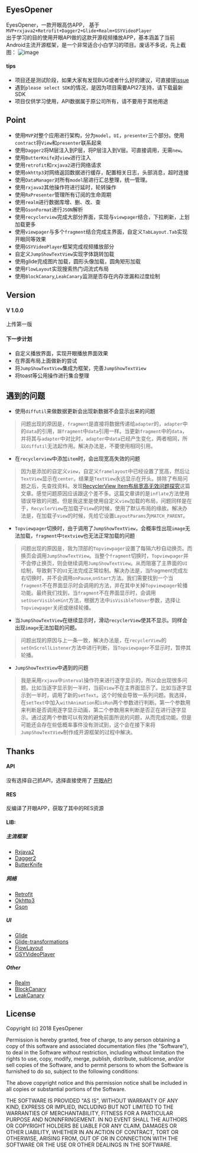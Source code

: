  EyesOpener
 -----
 EyesOpener，一款开眼高仿APP，
 基于 `MVP+rxjava2+Retrofit+Dagger2+Glide+Realm+GSYVideoPlayer`    
 出于学习的目的使用开眼API做的这款开源视频播放APP，基本涵盖了当前Android主流开源框架，是一个非常适合小白学习的项目。废话不多说，先上截图：
 ![image](https://github.com/zhijianhuang/picture/blob/master/daily.jpg)
 
 
 #### tips
 * 项目还是测试阶段，如果大家有发现BUG或者什么好的建议，可直接提[issue](https://github.com/zhijianhuang/EyesOpener/issues)
 * 遇到`please select SDK`的情况，是因为项目需要API27支持，请下载最新SDK
 * 项目仅供学习使用，API数据属于原公司所有，请不要用于其他用途
 
 Point
 -----
 * 使用`MVP`对整个应用进行架构，分为`model`，`UI`，`presenter`三个部分。使用`contract`将`View`和`presenter`联系起来
 * 使用`Dagger2`将M层注入到P层，将P层注入到V层。可直接调用，无需`new`。
 * 使用`ButterKnife`对`view`进行注入
 * 使用`retrofit`和`rxjava2`进行网络请求
 * 使用`okhttp3`对网络返回数据进行缓存，配置相关日志，头部消息，超时连接
 * 使用`DataManager`对所有`model`层进行汇总整理，统一管理。
 * 使用`rxjava2`其他操作符进行延时，轮转操作  
 * 使用`RxPresenter`管理所有订阅的生命周期
 * 使用`realm`进行数据库增、删、改、查
 * 使用`GsonFormat`进行`JSON`解析
 * 使用`recyclerview`完成大部分界面，实现与`viewpager`结合，下拉刷新，上划加载更多
 * 使用`viewpager`与多个`fragment`结合完成主界面，自定义`TabLayout.Tab`实现开眼同等效果
 * 使用`GSYVideoPlayer`框架完成视频播放部分
 * 自定义`JumpShowTextView`实现字体跳转加载
 * 使用glide完成图片加载，圆形头像加载，圆角矩形加载
 * 使用`FlowLayout`实现搜索热门词流式布局
 * 使用`BlockCanary`,`LeakCanary`监测是否存在内存泄漏和过度绘制
 

Version
----
#### V 1.0.0
上传第一版

#### 下一步计划
 * 自定义播放界面，实现开眼播放界面效果
 * 在界面布局上面做新的尝试
 * 将`JumpShowTextView`集成为框架，完善`JumpShowTextView`
 * 将toast等公用操作进行集合整理
 
遇到的问题
----
 * 使用`diffutil`来做数据更新会出现新数据不会显示出来的问题
>   问题出现的原因是，`fragment`是直接将数据传递给`adapter`的，`adapter`中的`data`的引用，`跟fragment`中`data`引用一样。当更新`fragment`中的`data`，并将其与`adapter`中对比时，`adapter`中`data`已经产生变化，两者相同，所以`diffutil`无法起作用。解决办法是，不要使用相同引用。

 * 在`recyclerview`中添加`item`时，会出现宽高失效的问题
>  因为是添加的自定义`view`，自定义`framelayout`中已经设置了宽高，然后让`TextView`显示在`center`。结果是`TextView`永远显示在开头。排除了布局问题之后，先查找资料。发现[RecyclerView Item布局宽高无效问题探究](https://www.jianshu.com/p/9a6db88b8ad3)这篇文章。感觉问题原因应该跟这个差不多。这篇文章讲的是`inflate`方法使用错误导致的问题。但是我这里是使用自定义`view`加载的布局，问题同样是在于，`RecyclerView`在加载子`View`的时候，使用了默认布局的缘故。解决办法是，在加载子`View`的时候，先给它设置`LayoutParams`为`MATCH_PARENT`。

* `Topviewpager`切换时，由于调用了`JumpShowTextView`，会概率性出现`image`无法加载，`fragment`中`textview`也无法正常加载的问题
>  问题出现的原因是，我为顶部的`Topviewpager`设置了每隔六秒自动换页。而换页会调用`JumpShowTextView`。当整个`fragment`切换时，`Topviewpager`并不会停止换页，则会继续调用`JumpShowTextView`。从而阻塞了主界面的`UI`绘制，导致剩下的`UI`无法完成正常绘制。解决办法是，当fragment完成左右切换时，并不会调用`onPause`,`onStart`方法。我们需要找到一个当`fragment`不在界面显示时会调用的方法，并在其中关掉`Topviewpager`轮播功能。最终我们找到，当`fragment`不在界面显示时，会调用`setUserVisibleHint`方法，根据方法中`isVisibleToUser`参数，选择让`Topviewpager`关闭或继续轮播。

* 当`JumpShowTextView`在继续显示时，滑动`recyclerView`使其不显示。同样会出现`image`无法加载的问题。
> 问题出现的原因与上一条一致，解决办法是，在`recyclerView`的`setOnScrollListener`方法中进行判断，当`Topviewpager`不显示时，暂停其轮播。
 * `JumpShowTextView`中遇到的问题
> 我是采用`rxjava`中`interval`操作符来进行逐字显示的，所以会出现很多问题。比如当逐字显示到一半时，当前`View`不在主界面显示了。比如当逐字显示到一半时，调用了新的`setText`。这个时候会导致一系列问题。我选择，在`setText`中加入`withAnimation`和`isRun`两个参数进行判断。第一个参数用来判断是否调用逐字显示动画，第二个参数用来判断是否正在进行逐字显示。通过这两个参数可以有效的避免前面所说的问题，从而完成功能。但是可能还会存在些低概率事件没有测试到，这个会在接下来将`JumpShowTextView`制作成开源框架的过程中解决。


Thanks
----
#### API
没有选择自己抓API，选择直接使用了 [开眼API](https://github.com/jokermonn/-Api/blob/master/Eyepetizer.md)

#### RES
反编译了开眼APP，获取了其中的RES资源

#### LIB:

##### 主流框架
 * [Rxjava2](https://github.com/ReactiveX/RxJava)
 * [Dagger2](https://github.com/google/dagger)
 * [ButterKnife](https://github.com/JakeWharton/butterknife)
 
##### 网络 
 * [Retrofit](https://github.com/square/retrofit)
 * [Okhttp3](https://github.com/square/okhttp)
 * [Gson](https://github.com/google/gson)

##### UI
 * [Glide](https://github.com/bumptech/glide)
 * [Glide-transformations](https://github.com/wasabeef/glide-transformations)
 * [FlowLayout](https://github.com/hongyangAndroid/FlowLayout)
 * [GSYVideoPlayer](https://github.com/CarGuo/GSYVideoPlayer)
 
##### Other
 * [Realm](https://github.com/realm/realm-java)
 * [BlockCanary](https://github.com/markzhai/AndroidPerformanceMonitor)
 * [LeakCanary](https://github.com/square/leakcanary)

License
----
Copyright (c) 2018  EyesOpener

Permission is hereby granted, free of charge, to any person obtaining a copy of this software and associated documentation files (the "Software"), to deal in the Software without restriction, including without limitation the rights to use, copy, modify, merge, publish, distribute, sublicense, and/or sell copies of the Software, and to permit persons to whom the Software is furnished to do so, subject to the following conditions:

The above copyright notice and this permission notice shall be included in all copies or substantial portions of the Software.

THE SOFTWARE IS PROVIDED "AS IS", WITHOUT WARRANTY OF ANY KIND, EXPRESS OR IMPLIED, INCLUDING BUT NOT LIMITED TO THE WARRANTIES OF MERCHANTABILITY, FITNESS FOR A PARTICULAR PURPOSE AND NONINFRINGEMENT. IN NO EVENT SHALL THE AUTHORS OR COPYRIGHT HOLDERS BE LIABLE FOR ANY CLAIM, DAMAGES OR OTHER LIABILITY, WHETHER IN AN ACTION OF CONTRACT, TORT OR OTHERWISE, ARISING FROM, OUT OF OR IN CONNECTION WITH THE SOFTWARE OR THE USE OR OTHER DEALINGS IN THE SOFTWARE.
 